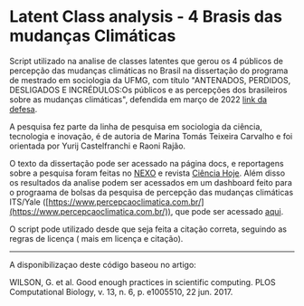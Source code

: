 # Latent Class analysis - 4 Brasis das mudanças Climáticas

Script utilizado na analise de classes latentes que gerou os 4 públicos de percepção das mudanças climáticas no Brasil na dissertação do programa de mestrado em sociologia da UFMG, com título "ANTENADOS, PERDIDOS, DESLIGADOS E INCRÉDULOS:Os públicos e as percepções dos brasileiros sobre as mudanças climáticas", defendida em março de 2022 [link da defesa](https://www.youtube.com/live/UJ9iBV4IO7A?feature=share). 

A pesquisa fez parte da linha de pesquisa em sociologia da ciência, tecnologia e inovação, é de autoria de Marina Tomás Teixeira Carvalho e foi orientada por Yurij Castelfranchi e Raoni Rajão.

O texto da dissertação pode ser acessado na página docs, e reportagens sobre a pesquisa foram feitas no [NEXO](https://www.nexojornal.com.br/academico/2022/05/26/As-percep%C3%A7%C3%B5es-dos-brasileiros-sobre-as-mudan%C3%A7as-clim%C3%A1ticas) e revista [Ciência Hoje](https://cienciahoje.org.br/artigo/quatro-brasis-frente-as-mudancas-climaticas/). Além disso os resultados da analise podem ser acessados em um dashboard feito para o prograama de bolsas da pesquisa de percepção das mudanças climáticas ITS/Yale ([https://www.percepcaoclimatica.com.br/](https://www.percepcaoclimatica.com.br/)), que pode ser acessado [aqui](https://marinattomas.github.io/publicos.mudanca.climatica.br/).

O script pode utilizado desde que seja feita a citação correta, seguindo as regras de licença ( mais em licença e citação).

---
A disponibilizaçao deste código baseou no artigo:

WILSON, G. et al. Good enough practices in scientific computing. PLOS Computational Biology, v. 13, n. 6, p. e1005510, 22 jun. 2017. 

